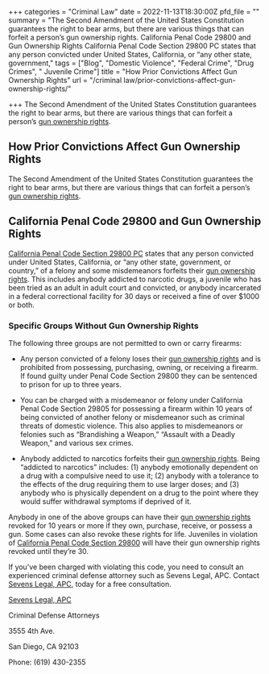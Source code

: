 +++
categories = "Criminal Law"
date = 2022-11-13T18:30:00Z
pfd_file = ""
summary = "The Second Amendment of the United States Constitution guarantees the right to bear arms, but there are various things that can forfeit a person’s gun ownership rights. California Penal Code 29800 and Gun Ownership Rights California Penal Code Section 29800 PC states that any person convicted under United States, California, or “any other state, government,"
tags = ["Blog", "Domestic Violence", "Federal Crime", "Drug Crimes", " Juvenile Crime"]
title = "How Prior Convictions Affect Gun Ownership Rights"
url = "/criminal law/prior-convictions-affect-gun-ownership-rights/"

+++
The Second Amendment of the United States Constitution guarantees the right to bear arms, but there are various things that can forfeit a person’s [gun ownership rights](https://www.sevenslegal.com/ "Sevens Legal, APC").

## How Prior Convictions Affect Gun Ownership Rights

The Second Amendment of the United States Constitution guarantees the right to bear arms, but there are various things that can forfeit a person’s [gun ownership rights](https://www.sevenslegal.com/ "Sevens Legal, APC").

## California Penal Code 29800 and Gun Ownership Rights

[California Penal Code Section 29800 PC](https://www.sevenslegal.com/ "Sevens Legal, APC") states that any person convicted under United States, California, or “any other state, government, or country,” of a felony and some misdemeanors forfeits their [gun ownership rights](https://www.sevenslegal.com/ "Sevens Legal, APC"). This includes anybody addicted to narcotic drugs, a juvenile who has been tried as an adult in adult court and convicted, or anybody incarcerated in a federal correctional facility for 30 days or received a fine of over $1000 or both.

### Specific Groups Without Gun Ownership Rights

The following three groups are not permitted to own or carry firearms:

* Any person convicted of a felony loses their [gun ownership rights](https://www.sevenslegal.com/ "Sevens Legal, APC") and is prohibited from possessing, purchasing, owning, or receiving a firearm. If found guilty under Penal Code Section 29800 they can be sentenced to prison for up to three years.


* You can be charged with a misdemeanor or felony under California Penal Code Section 29805 for possessing a firearm within 10 years of being convicted of another felony or misdemeanor such as criminal threats of domestic violence. This also applies to misdemeanors or felonies such as “Brandishing a Weapon,” “Assault with a Deadly Weapon,” and various sex crimes.


* Anybody addicted to narcotics forfeits their [gun ownership rights](https://www.sevenslegal.com/ "Sevens Legal, APC"). Being “addicted to narcotics” includes: (1) anybody emotionally dependent on a drug with a compulsive need to use it; (2) anybody with a tolerance to the effects of the drug requiring them to use larger doses; and (3) anybody who is physically dependent on a drug to the point where they would suffer withdrawal symptoms if deprived of it.

Anybody in one of the above groups can have their [gun ownership rights](https://www.sevenslegal.com/ "Sevens Legal, APC") revoked for 10 years or more if they own, purchase, receive, or possess a gun. Some cases can also revoke these rights for life. Juveniles in violation of [California Penal Code Section 29800](https://www.sevenslegal.com/ "Sevens Legal, APC") will have their gun ownership rights revoked until they’re 30.

If you’ve been charged with violating this code, you need to consult an experienced criminal defense attorney such as Sevens Legal, APC. Contact [Sevens Legal, APC](https://www.sevenslegal.com/ "Sevens Legal, APC"), today for a free consultation.

[Sevens Legal, APC](https://www.sevenslegal.com/ "Sevens Legal, APC")

Criminal Defense Attorneys

3555 4th Ave.

San Diego, CA 92103

Phone: (619) 430-2355